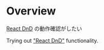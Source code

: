 # Overview

[React DnD](https://react-dnd.github.io/react-dnd/about) の動作確認がしたい

Trying out ["React DnD"](https://react-dnd.github.io/react-dnd/about) functionality.
